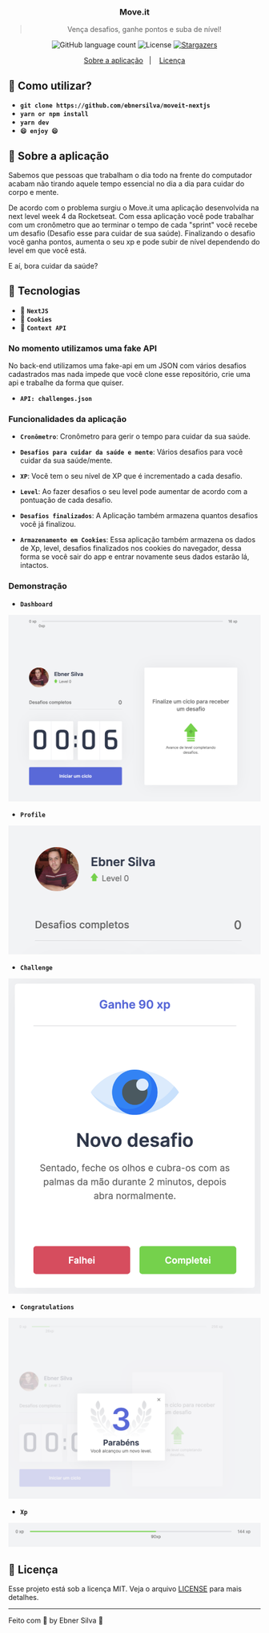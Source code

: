 <h3 align="center">
  Move.it
</h3>

<blockquote align="center">Vença desafios, ganhe pontos e suba de nível!</blockquote>

<p align="center">
  <img alt="GitHub language count" src="https://img.shields.io/github/languages/count/ebnersilva/moveit-nextjs?color=%2304D361">

  <img alt="License" src="https://img.shields.io/badge/license-MIT-%2304D361">

  <a href="https://github.com/ebnersilva/moveit-nextjs/stargazers">
    <img alt="Stargazers" src="https://img.shields.io/github/stars/ebnersilva/moveit-nextjs?style=social">
  </a>
</p>

<p align="center">
  <a href="#rocket-sobre-a-aplicação">Sobre a aplicação</a>&nbsp;&nbsp;&nbsp;|&nbsp;&nbsp;&nbsp;
  <a href="#memo-licença">Licença</a>
</p>

## :memo: Como utilizar?

- **`git clone https://github.com/ebnersilva/moveit-nextjs`**
- **`yarn or npm install`**
- **`yarn dev`**
- **`😄 enjoy 😄`**

## :rocket: Sobre a aplicação

Sabemos que pessoas que trabalham o dia todo na frente do computador acabam não tirando aquele tempo essencial no dia a dia para cuidar do corpo e mente.

De acordo com o problema surgiu o Move.it uma aplicação desenvolvida na next level week 4 da Rocketseat. Com essa aplicação você pode trabalhar com um cronômetro que ao terminar o tempo de cada "sprint" você recebe um desafio (Desafio esse para cuidar de sua saúde). Finalizando o desafio você ganha pontos, aumenta o seu xp e pode subir de nível dependendo do level em que você está.

E aí, bora cuidar da saúde?

## :memo: Tecnologias

- :memo: **`NextJS`**
- :cookie: **`Cookies`**
- :memo: **`Context API`**

### No momento utilizamos uma fake API

No back-end utilizamos uma fake-api em um JSON com vários desafios cadastrados mas nada impede que você clone esse repositório, crie uma api e trabalhe da forma que quiser.

- **`API: challenges.json`**

### Funcionalidades da aplicação

- **`Cronômetro`**: Cronômetro para gerir o tempo para cuidar da sua saúde.

- **`Desafios para cuidar da saúde e mente`**: Vários desafios para você cuidar da sua saúde/mente.

- **`XP`**: Você tem o seu nível de XP que é incrementado a cada desafio.

- **`Level`**: Ao fazer desafios o seu level pode aumentar de acordo com a pontuação de cada desafio.

- **`Desafios finalizados`**: A Aplicação também armazena quantos desafios você já finalizou.

- **`Armazenamento em Cookies`**: Essa aplicação também armazena os dados de Xp, level, desafios finalizados nos cookies do navegador, dessa forma se você sair do app e entrar novamente seus dados estarão lá, intactos.

### Demonstração

- **`Dashboard`**
<p>
  <img alt="Dashboard" src="public/Dashboard.png">
</p>

- **`Profile`**
<p>
  <img alt="Profile" src="public/Profile.png">
</p>

- **`Challenge`**
<p>
  <img alt="Challenge" src="public/Challenge.png">
</p>

- **`Congratulations`**
<p>
  <img alt="Congratulations" src="public/Congratulations.png">
</p>

- **`Xp`**
<p>
  <img alt="Xp" src="public/XPs.png">
</p>

## :memo: Licença

Esse projeto está sob a licença MIT. Veja o arquivo [LICENSE](LICENSE) para mais detalhes.

---

Feito com 💜 by Ebner Silva :wave:
